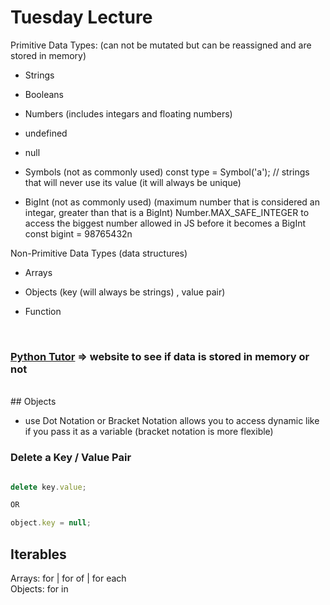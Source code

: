 # Tuesday Lecture


Primitive Data Types: (can not be mutated but can be reassigned and are stored in memory)
* Strings
* Booleans
* Numbers (includes integars and floating numbers)
* undefined
* null
* Symbols (not as commonly used)
  const type = Symbol('a'); // strings that will never use its value (it will always be unique)

* BigInt (not as commonly used) (maximum number that is considered an integar, greater than that is a BigInt) Number.MAX_SAFE_INTEGER to access the biggest number allowed in JS before it becomes a BigInt
  const bigint = 98765432n

Non-Primitive Data Types (data structures)
* Arrays
* Objects (key (will always be strings) , value pair)
 
* Function

<br>

### [Python Tutor](www.pythontutor.com)   => website to see if data is stored in memory or not 

<br>
## Objects

 * use Dot Notation or Bracket Notation allows you to access dynamic like if you pass it as a variable (bracket notation is more flexible)
 
### Delete a Key / Value Pair

```javascript

delete key.value;

OR 

object.key = null; 

```

## Iterables
Arrays: for | for of | for each
<br>
Objects: for in

